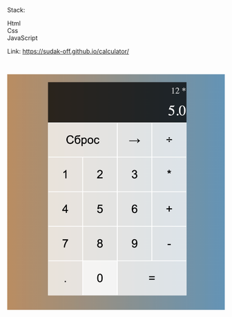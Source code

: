 Stack: 

Html <br>
Css <br>
JavaScript

Link: https://sudak-off.github.io/calculator/

<br>

![screen](foto.png)
